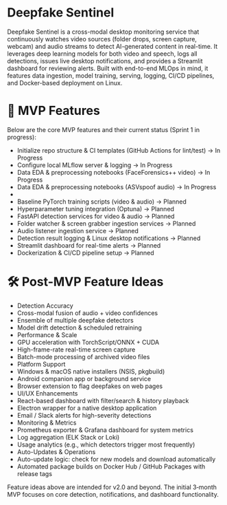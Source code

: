 # Deepfake Sentinel

Deepfake Sentinel is a cross-modal desktop monitoring service that continuously watches video sources (folder drops, screen capture, webcam) and audio streams to detect AI-generated content in real-time. It leverages deep learning models for both video and speech, logs all detections, issues live desktop notifications, and provides a Streamlit dashboard for reviewing alerts. Built with end-to-end MLOps in mind, it features data ingestion, model training, serving, logging, CI/CD pipelines, and Docker-based deployment on Linux.

# 🚀 MVP Features

Below are the core MVP features and their current status (Sprint 1 in progress):

- Initialize repo structure & CI templates (GitHub Actions for lint/test) -> In Progress
- Configure local MLflow server & logging -> In Progress
- Data EDA & preprocessing notebooks (FaceForensics++ video) -> In Progress
- Data EDA & preprocessing notebooks (ASVspoof audio) -> In Progress
- 
- Baseline PyTorch training scripts (video & audio) -> Planned
- Hyperparameter tuning integration (Optuna) -> Planned
- FastAPI detection services for video & audio -> Planned
- Folder watcher & screen grabber ingestion services -> Planned
- Audio listener ingestion service -> Planned
- Detection result logging & Linux desktop notifications -> Planned
- Streamlit dashboard for real-time alerts -> Planned
- Dockerization & CI/CD pipeline setup ->  Planned

# 🛠 Post-MVP Feature Ideas

- Detection Accuracy
- Cross-modal fusion of audio + video confidences
- Ensemble of multiple deepfake detectors
- Model drift detection & scheduled retraining
- Performance & Scale
- GPU acceleration with TorchScript/ONNX + CUDA
- High-frame-rate real-time screen capture
- Batch-mode processing of archived video files
- Platform Support
- Windows & macOS native installers (NSIS, pkgbuild)
- Android companion app or background service
- Browser extension to flag deepfakes on web pages
- UI/UX Enhancements
- React-based dashboard with filter/search & history playback
- Electron wrapper for a native desktop application
- Email / Slack alerts for high-severity detections
- Monitoring & Metrics
- Prometheus exporter & Grafana dashboard for system metrics
- Log aggregation (ELK Stack or Loki)
- Usage analytics (e.g., which detectors trigger most frequently)
- Auto-Updates & Operations
- Auto-update logic: check for new models and download automatically
- Automated package builds on Docker Hub / GitHub Packages with release tags

Feature ideas above are intended for v2.0 and beyond. The initial 3‑month MVP focuses on core detection, notifications, and dashboard functionality.

